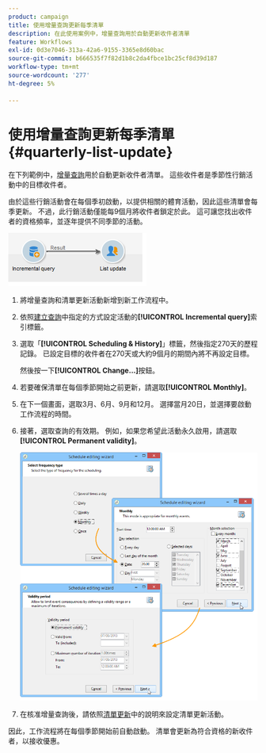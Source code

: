 ```yaml
---
product: campaign
title: 使用增量查詢更新每季清單
description: 在此使用案例中，增量查詢用於自動更新收件者清單
feature: Workflows
exl-id: 0d3e7046-313a-42a6-9155-3365e8d60bac
source-git-commit: b666535f7f82d1b8c2da4fbce1bc25cf8d39d187
workflow-type: tm+mt
source-wordcount: '277'
ht-degree: 5%

---
```


# 使用增量查詢更新每季清單 {#quarterly-list-update}



在下列範例中，[增量查詢](incremental-query.md)用於自動更新收件者清單。 這些收件者是季節性行銷活動中的目標收件者。

由於這些行銷活動會在每個季初啟動，以提供相關的體育活動，因此這些清單會每季更新。 不過，此行銷活動僅能每9個月將收件者鎖定於此。 這可讓您找出收件者的資格頻率，並逐年提供不同季節的活動。

![](assets/incremental_query_example.png)

1. 將增量查詢和清單更新活動新增到新工作流程中。
1. 依照[建立查詢](query.md#creating-a-query)中指定的方式設定活動的&#x200B;**[!UICONTROL Incremental query]**&#x200B;索引標籤。
1. 選取「**[!UICONTROL Scheduling & History]**」標籤，然後指定270天的歷程記錄。 已設定目標的收件者在270天或大約9個月的期間內將不再設定目標。

   然後按一下&#x200B;**[!UICONTROL Change...]**&#x200B;按鈕。

1. 若要確保清單在每個季節開始之前更新，請選取&#x200B;**[!UICONTROL Monthly]**。
1. 在下一個畫面，選取3月、6月、9月和12月。 選擇當月20日，並選擇要啟動工作流程的時間。
1. 接著，選取查詢的有效期。 例如，如果您希望此活動永久啟用，請選取&#x200B;**[!UICONTROL Permanent validity]**。

   ![](assets/incremental_query_example_2.png)

1. 在核准增量查詢後，請依照[清單更新](list-update.md)中的說明來設定清單更新活動。

因此，工作流程將在每個季節開始前自動啟動。 清單會更新為符合資格的新收件者，以接收優惠。
